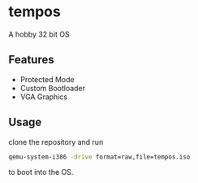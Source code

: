 # tempos
A hobby 32 bit OS

## Features 
- Protected Mode
- Custom Bootloader
- VGA Graphics

## Usage 
clone the repository and run 
```bash
qemu-system-i386 -drive format=raw,file=tempos.iso
```
to boot into the OS.
